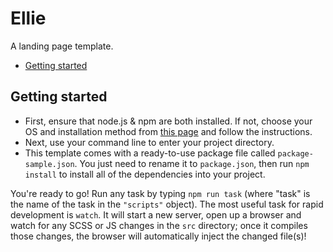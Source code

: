 # Ellie

A landing page template.

* [Getting started](#getting-started)

## Getting started

* First, ensure that node.js & npm are both installed. If not, choose your OS and installation method
  from [this page](https://nodejs.org/en/download/package-manager/) and follow the instructions.
* Next, use your command line to enter your project directory.
* This template comes with a ready-to-use package file called `package-sample.json`. You just need to rename it
  to `package.json`, then run `npm install` to install all of the dependencies into your project.

You're ready to go! Run any task by typing `npm run task` (where "task" is the name of the task in the `"scripts"`
object). The most useful task for rapid development is `watch`. It will start a new server, open up a browser and watch
for any SCSS or JS changes in the `src` directory; once it compiles those changes, the browser will automatically inject
the changed file(s)!
